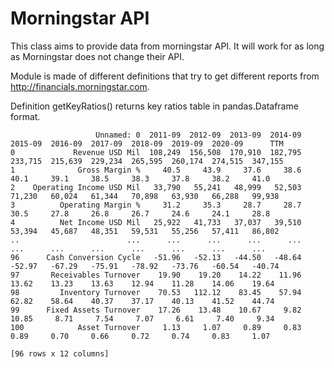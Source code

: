 # Morningstar API

This class aims to provide data from morningstar API. It will work for as long as Morningstar does not change their API.

Module is made of different definitions that try to get different reports from http://financials.morningstar.com.

Definition getKeyRatios() returns key ratios table in pandas.Dataframe format.
```
                   Unnamed: 0  2011-09  2012-09  2013-09  2014-09  2015-09  2016-09  2017-09  2018-09  2019-09  2020-09      TTM
0             Revenue USD Mil  108,249  156,508  170,910  182,795  233,715  215,639  229,234  265,595  260,174  274,515  347,155
1              Gross Margin %     40.5     43.9     37.6     38.6     40.1     39.1     38.5     38.3     37.8     38.2     41.0
2    Operating Income USD Mil   33,790   55,241   48,999   52,503   71,230   60,024   61,344   70,898   63,930   66,288   99,938
3          Operating Margin %     31.2     35.3     28.7     28.7     30.5     27.8     26.8     26.7     24.6     24.1     28.8
4          Net Income USD Mil   25,922   41,733   37,037   39,510   53,394   45,687   48,351   59,531   55,256   57,411   86,802
..                        ...      ...      ...      ...      ...      ...      ...      ...      ...      ...      ...      ...
96      Cash Conversion Cycle   -51.96   -52.13   -44.50   -48.64   -52.97   -67.29   -75.91   -78.92   -73.76   -60.54   -40.74
97       Receivables Turnover    19.90    19.20    14.22    11.96    13.62    13.23    13.63    12.94    11.28    14.06    19.64
98         Inventory Turnover    70.53   112.12    83.45    57.94    62.82    58.64    40.37    37.17    40.13    41.52    44.74
99      Fixed Assets Turnover    17.26    13.48    10.67     9.82    10.85     8.71     7.54     7.07     6.61     7.40     9.34
100            Asset Turnover     1.13     1.07     0.89     0.83     0.89     0.70     0.66     0.72     0.74     0.83     1.07

[96 rows x 12 columns]
```


